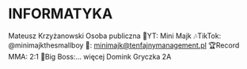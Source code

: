 # INFORMATYKA
Mateusz Krzyżanowski Osoba publiczna 🎥YT: Mini Majk 🎶TikTok: @minimajkthesmallboy 📧: minimajk@tenfajnymanagement.pl 🏆Record MMA: 2:1 🤴Big Boss:...  więcej
Domink Gryczka 2A